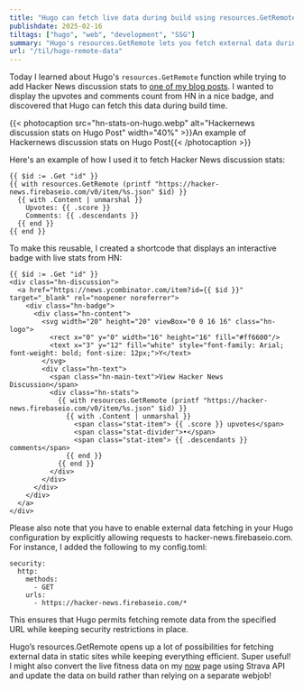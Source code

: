 ```yaml
---
title: "Hugo can fetch live data during build using resources.GetRemote"
publishdate: 2025-02-16
tiltags: ["hugo", "web", "development", "SSG"]
summary: "Hugo's resources.GetRemote lets you fetch external data during site build"
url: "/til/hugo-remote-data"
---
```


Today I learned about Hugo's `resources.GetRemote` function while trying to add Hacker News discussion stats to [one of my blog posts](/file-over-app/). I wanted to display the upvotes and comments count from HN in a nice badge, and discovered that Hugo can fetch this data during build time.

{{< photocaption src="hn-stats-on-hugo.webp" alt="Hackernews discussion stats on Hugo Post" width="40%" >}}An example of Hackernews discussion stats on Hugo Post{{< /photocaption >}}


Here's an example of how I used it to fetch Hacker News discussion stats:

```
{{ $id := .Get "id" }}
{{ with resources.GetRemote (printf "https://hacker-news.firebaseio.com/v0/item/%s.json" $id) }}
  {{ with .Content | unmarshal }}
    Upvotes: {{ .score }}
    Comments: {{ .descendants }}
  {{ end }}
{{ end }}

```

To make this reusable, I created a shortcode that displays an interactive badge with live stats from HN:

```
{{ $id := .Get "id" }}
<div class="hn-discussion">
  <a href="https://news.ycombinator.com/item?id={{ $id }}" target="_blank" rel="noopener noreferrer">
    <div class="hn-badge">
      <div class="hn-content">
        <svg width="20" height="20" viewBox="0 0 16 16" class="hn-logo">
          <rect x="0" y="0" width="16" height="16" fill="#ff6600"/>
          <text x="3" y="12" fill="white" style="font-family: Arial; font-weight: bold; font-size: 12px;">Y</text>
        </svg>
        <div class="hn-text">
          <span class="hn-main-text">View Hacker News Discussion</span>
          <div class="hn-stats">
            {{ with resources.GetRemote (printf "https://hacker-news.firebaseio.com/v0/item/%s.json" $id) }}
              {{ with .Content | unmarshal }}
                <span class="stat-item"> {{ .score }} upvotes</span>
                <span class="stat-divider">•</span>
                <span class="stat-item"> {{ .descendants }} comments</span>
              {{ end }}
            {{ end }}
          </div>
        </div>
      </div>
    </div>
  </a>
</div>

```

Please also note that you have to enable external data fetching in your Hugo configuration by explicitly allowing requests to hacker-news.firebaseio.com. For instance, I added the following to my config.toml:

```
security:
  http:
    methods:
      - GET
    urls:
      - https://hacker-news.firebaseio.com/*

```
This ensures that Hugo permits fetching remote data from the specified URL while keeping security restrictions in place.

Hugo’s resources.GetRemote opens up a lot of possibilities for fetching external data in static sites while keeping everything efficient. Super useful! I might also convert the live fitness data on my [now](/now) page using Strava API and update the data on build rather than relying on a separate webjob!